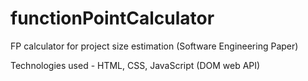 # functionPointCalculator
FP calculator for project size estimation (Software Engineering Paper)

Technologies used - HTML, CSS, JavaScript (DOM web API)

